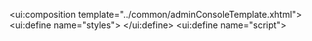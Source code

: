 <!DOCTYPE html>
<html xmlns="http://www.w3.org/1999/xhtml"
      xmlns:ui="http://java.sun.com/jsf/facelets"
      xmlns:h="http://xmlns.jcp.org/jsf/html"
      xmlns:f="http://java.sun.com/jsf/core"
      xmlns:p="http://primefaces.org/ui">

<ui:composition template="../common/adminConsoleTemplate.xhtml">
    <ui:define name="styles">
        <style type="text/css">
            select {
                font-size: 0.8em;
            }
        </style>
    </ui:define>
    <ui:define name="script">
        <script type="text/javascript">
            console.log("Setting up exception edit panel script");

            function setDepartmentValue(value) {
                var selector = document.getElementById('editExceptionForm:userExceptionsTable:0:missingDepartmentNameCostCenterSelectOne');
                setSelectorValue(selector, value);
            }

            function setDivisionValue(value) {
                var selector = document.getElementById('editExceptionForm:userExceptionsTable:0:missingDivisionSelectOne');
                setSelectorValue(selector, value);
            }

            function setUserStatusValue(value) {
                var selector = document.getElementById('editExceptionForm:userExceptionsTable:0:missingUserStatusSelectOne');
                setSelectorValue(selector, value);
            }

            function setUserTypeValue(value) {
                var selector = document.getElementById('editExceptionForm:userExceptionsTable:0:missingUserTypeSelectOne');
                setSelectorValue(selector, value);
            }

            function setSelectorValue(selector, value) {
                if (selector == null) {
                    return;
                }

                value = value.replace('&amp;', '&amp;');

                for (i = 0; i &lt; selector.options.length; i++) {
                    if (selector.options[i].text === value) {
                        selector.selectedIndex = i;
                        break;
                    }
                }
            }
        </script>
    </ui:define>
    <ui:define name="exceptionTab">
        <div>
            <h:outputLabel id="selectFilterLabel" value="Filter: "/>

            <!--  Select Filter ListBox -->
            <h:selectOneMenu id="filterListbox"
                             value="#{exceptionSummaryBean.activeFilter}">
                <p:ajax event="change" process="@this"
                        listener="#{exceptionSummaryBean.switchFilter}"/>
                <f:selectItems value="#{exceptionSummaryBean.availableFilters}"/>
            </h:selectOneMenu>
        </div>
        <div class="verticalSpacer"/>
        <p:outputPanel autoUpdate="true">
            <p:dataTable id="exceptionTable"
                         value="#{exceptionSummaryBean.exceptionList}" var="exception"
                         rows="#{exceptionSummaryBean.displayAmount}"
                         paginator="true"
                         paginatorPosition="bottom"
                         paginatorTemplate="{CurrentPageReport} {FirstPageLink} {PreviousPageLink} {PageLinks} {NextPageLink} {LastPageLink}"
                         currentPageReportTemplate="{startRecord}-{endRecord} of {totalRecords} records"
                         rowsPerPageTemplate="10,25,50,100"
                         rowIndexVar="rowIndex" rowKeyVar="rowKey"
                         scrollable="true"
                         styleClass="defaultTableHeader"
                         rowStyleClasses="oddRow, evenRow">

                <p:column id="keyIdColumn">
                    <f:facet name="header">
                        <p:commandLink value="Key ID"
                                       action="#{exceptionSummaryBean.doSort}"
                                       styleClass="headerSortLink">
                            <f:param name="column" value="keyId"/>
                        </p:commandLink>
                    </f:facet>
                    #{exception.keyId}
                </p:column>
                <p:column id="nameColumn">
                    <f:facet name="header">
                        <p:commandLink value="Name"
                                       action="#{exceptionSummaryBean.doSort}"
                                       styleClass="headerSortLink">
                            <f:param name="column" value="formattedFullName"/>
                        </p:commandLink>
                    </f:facet>
                    #{exception.formattedFullName}
                </p:column>
                <p:column id="divisionColumn">
                    <f:facet name="header">
                        <p:commandLink value="Division"
                                       action="#{exceptionSummaryBean.doSort}"
                                       styleClass="headerSortLink">
                            <f:param name="column" value="divisionName"/>
                        </p:commandLink>
                    </f:facet>
                    <p:outputPanel id="divisionDisplayPanel" autoUpdate="true">
                        <p:commandLink id="missingDivisionLink"
                                       action="#{exceptionSummaryBean.showExceptionEditPanel}"
                                       rendered="#{exception.missingDivision}" value="edit">
                            <f:param name="editId" value="#{exception.userId}"/>
                        </p:commandLink>
                        <h:outputText rendered="#{!exception.missingDivision}"
                                      value="#{exception.divisionName}"/>
                    </p:outputPanel>
                </p:column>
                <p:column id="departmentColumn">
                    <f:facet name="header">
                        <p:commandLink value="Department Name/Cost Center"
                                       action="#{exceptionSummaryBean.doSort}"
                                       styleClass="headerSortLink">
                            <f:param name="column" value="departmentNameCostCenter"/>
                        </p:commandLink>
                    </f:facet>
                    <p:outputPanel id="departmentDisplayPanel" autoUpdate="true">
                        <p:commandLink id="missingDepartmentLink"
                                       action="#{exceptionSummaryBean.showExceptionEditPanel}"
                                       rendered="#{exception.missingDepartment}" value="edit">
                            <f:param name="editId" value="#{exception.userId}"/>
                        </p:commandLink>
                        <h:outputText rendered="#{!exception.missingDepartment}"
                                      value="#{exception.departmentNameCostCenter}"/>
                    </p:outputPanel>
                </p:column>
                <p:column id="supervisorColumn">
                    <f:facet name="header">
                        <p:commandLink value="Supervisor"
                                       action="#{exceptionSummaryBean.doSort}"
                                       styleClass="headerSortLink">
                            <f:param name="column" value="supervisorName"/>
                        </p:commandLink>
                    </f:facet>
                    <p:outputPanel id="supervisorDisplayPanel" autoUpdate="true">
                        <p:commandLink id="missingSupervisor"
                                       action="#{exceptionSummaryBean.showExceptionEditPanel}"
                                       rendered="#{exception.missingSupervisor}" value="edit">
                            <f:param name="editId" value="#{exception.userId}"/>
                        </p:commandLink>
                        <h:outputText rendered="#{!exception.missingSupervisor}"
                                      value="#{exception.supervisorName}"/>
                    </p:outputPanel>
                </p:column>
                <p:column id="jobTitleColumn">
                    <f:facet name="header">
                        <p:commandLink value="Job Title"
                                       action="#{exceptionSummaryBean.doSort}"
                                       styleClass="headerSortLink">
                            <f:param name="column" value="jobTitle"/>
                        </p:commandLink>
                    </f:facet>
                    #{exception.jobTitle}
                </p:column>
                <p:column id="userTypeColumn">
                    <f:facet name="header">
                        <p:commandLink value="User Type"
                                       action="#{exceptionSummaryBean.doSort}"
                                       styleClass="headerSortLink">
                            <f:param name="column" value="userTypeName"/>
                        </p:commandLink>
                    </f:facet>
                    <p:outputPanel id="userTypeDisplayPanel" autoUpdate="true">
                        <p:commandLink id="missingUserType"
                                       action="#{exceptionSummaryBean.showExceptionEditPanel}"
                                       rendered="#{exception.missingUserType}" value="edit">
                            <f:param name="editId" value="#{exception.userId}"/>
                        </p:commandLink>
                        <h:outputText rendered="#{!exception.missingUserType}"
                                      value="#{exception.userTypeName}"/>
                    </p:outputPanel>
                </p:column>
                <p:column id="userStatusColumn">
                    <f:facet name="header">
                        <p:commandLink value="User Status"
                                       action="#{exceptionSummaryBean.doSort}"
                                       styleClass="headerSortLink">
                            <f:param name="column" value="userStatusName"/>
                        </p:commandLink>
                    </f:facet>
                    <p:outputPanel id="userStatusDisplayPanel" autoUpdate="true">
                        <p:commandLink id="missingUserStatus"
                                       action="#{exceptionSummaryBean.showExceptionEditPanel}"
                                       rendered="#{exception.missingUserStatus}" value="edit">
                            <f:param name="editId" value="#{exception.userId}"/>
                        </p:commandLink>
                        <h:outputText rendered="#{!exception.missingUserStatus}"
                                      value="#{exception.userStatusName}"/>
                    </p:outputPanel>
                </p:column>
                <p:column id="emailColumn">
                    <f:facet name="header">
                        <p:commandLink value="Email"
                                       action="#{exceptionSummaryBean.doSort}"
                                       styleClass="headerSortLink">
                            <f:param name="column" value="email"/>
                        </p:commandLink>
                    </f:facet>
                    <p:commandLink id="missingEmail"
                                   action="#{exceptionSummaryBean.showExceptionEditPanel}"
                                   rendered="#{exception.missingEmail}" value="edit">
                        <f:param name="editId" value="#{exception.userId}"/>
                    </p:commandLink>
                    <h:outputText rendered="#{!exception.missingEmail}"
                                  value="#{exception.email}"/>
                </p:column>
                <p:column id="locationColumn">
                    <f:facet name="header">
                        <p:commandLink value="Location"
                                       action="#{exceptionSummaryBean.doSort}"
                                       styleClass="headerSortLink">
                            <f:param name="column" value="location"/>
                        </p:commandLink>
                    </f:facet>
                    #{exception.location}
                </p:column>
                <p:column id="phoneColumn">
                    <f:facet name="header">
                        <p:commandLink value="Phone"
                                       action="#{exceptionSummaryBean.doSort}"
                                       styleClass="headerSortLink">
                            <f:param name="column" value="phone"/>
                        </p:commandLink>
                    </f:facet>
                    #{exception.phone}
                </p:column>
            </p:dataTable>
        </p:outputPanel>
    </ui:define>
    <ui:define name="modalPanels">
        <p:outputPanel autoUpdate="true" id="editExceptionA4jPanel">
            <p:dialog id="editException" resizeable="true"
                      draggable="true" width="1000" height="600"
                      rendered="#{exceptionSummaryBean.renderEditExceptionPanel}"
                      visible="true" style="overflow: auto;">

                <f:facet name="header">
                    <h:outputLabel value="Edit Exception"/>
                </f:facet>

                <div>
                    <h:messages id="msgId" fatalClass="fatalMessage"
                                errorClass="errorMessage" warnClass="warningMessage"
                                infoClass="infoMessage" layout="table"/>
                </div>

                <h:form id="editExceptionForm">
                    <p:dataTable id="userExceptionsTable"
                                 value="#{exceptionSummaryBean.exceptionList}" var="exception"
                                 rows="1"
                                 paginator="true" paginatorPosition="bottom"
                                 paginatorTemplate="{CurrentPageReport}  {FirstPageLink} {PreviousPageLink} {PageLinks} {NextPageLink} {LastPageLink}"
                                 currentPageReportTemplate="{startRecord}-{endRecord} of {totalRecords} records"
                                 rowsPerPageTemplate="10,25,50,100"
                                 rowIndexVar="rowIndex" rowKeyVar="rowKey"
                                 scrollable="true"
                                 headerClass="defaultTableHeader">

                        <p:column id="nameColumn">
                            <f:facet name="header">Name</f:facet>
                            #{exceptionSummaryBean.selectedException.formattedFullName}
                        </p:column>
                        <p:column id="divisionColumn">
                            <f:facet name="header">Division</f:facet>
                            <h:selectOneMenu id="missingDivisionSelectOne"
                                             rendered="#{exceptionSummaryBean.selectedException.missingDivision}"
                                             value="#{exceptionSummaryBean.selectedDivisionId}">
                                <f:selectItems value="#{exceptionSummaryBean.divisionSelectItems}"/>
                            </h:selectOneMenu>
                            <h:outputText rendered="#{!exceptionSummaryBean.selectedException.missingDivision}"
                                          value="#{exceptionSummaryBean.selectedException.divisionName}"/>
                        </p:column>
                        <p:column id="departmentColumn">
                            <f:facet name="header">Department Name/Cost Center</f:facet>
                            <h:selectOneMenu id="missingDepartmentNameCostCenterSelectOne"
                                             rendered="#{exceptionSummaryBean.selectedException.missingDepartment}"
                                             value="#{exceptionSummaryBean.selectedDepartmentId}">
                                <f:selectItems value="#{exceptionSummaryBean.departmentNameCostCenterSelectItems}"/>
                            </h:selectOneMenu>
                            <h:outputText rendered="#{!exceptionSummaryBean.selectedException.missingDepartment}"
                                          value="#{exceptionSummaryBean.selectedException.departmentNameCostCenter}"/>
                        </p:column>
                        <p:column id="userTypeColumn">
                            <f:facet name="header">User Type</f:facet>
                            <h:selectOneMenu id="missingUserTypeSelectOne"
                                             rendered="#{exceptionSummaryBean.selectedException.missingUserType}"
                                             value="#{exceptionSummaryBean.selectedUserTypeId}">
                                <f:selectItems value="#{exceptionSummaryBean.userTypeSelectItems}"/>
                            </h:selectOneMenu>
                            <h:outputText rendered="#{!exceptionSummaryBean.selectedException.missingUserType}"
                                          value="#{exceptionSummaryBean.selectedException.userTypeName}"/>
                        </p:column>
                        <p:column id="userStatusColumn">
                            <f:facet name="header">User Status</f:facet>
                            <h:selectOneMenu id="missingUserStatusSelectOne"
                                             rendered="#{exceptionSummaryBean.selectedException.missingUserStatus}"
                                             value="#{exceptionSummaryBean.selectedUserStatusId}">
                                <f:selectItems value="#{exceptionSummaryBean.userStatusSelectItems}"/>
                            </h:selectOneMenu>
                            <h:outputText rendered="#{!exceptionSummaryBean.selectedException.missingUserStatus}"
                                          value="#{exceptionSummaryBean.selectedException.userStatusName}"/>
                        </p:column>
                        <p:column id="emailColumn">
                            <f:facet name="header">Email</f:facet>
                            <h:inputText id="exceptionEmailInputText"
                                         value="#{exceptionSummaryBean.selectedException.email}"
                                         rendered="#{exceptionSummaryBean.selectedException.missingEmail}"
                                         onchange="this.value = this.value.toUpperCase();"/>
                            <h:outputText id="exceptionEmailOutputText"
                                          value="#{exceptionSummaryBean.selectedException.email}"
                                          rendered="#{!exceptionSummaryBean.selectedException.missingEmail}"/>
                        </p:column>
                        <p:column id="jobTitleColumn">
                            <f:facet name="header">Job Title</f:facet>
                            #{exceptionSummaryBean.selectedException.jobTitle}
                        </p:column>
                        <p:column id="locationColumn">
                            <f:facet name="header">Location</f:facet>
                            #{exceptionSummaryBean.selectedException.location}
                        </p:column>
                    </p:dataTable>
                    <div class="verticalSpacer"/>
                    <div style="width: 100%;" id="supervisorPanel">
                        <p:outputPanel ajautoUpdate="true">
                            Supervisor:
                            <h:outputText rendered="#{!exceptionSummaryBean.selectedException.missingSupervisor}"
                                          value="#{exceptionSummaryBean.selectedException.supervisorName}"/>
                            <p:commandLink
                                    rendered="#{exceptionSummaryBean.selectedException.missingSupervisor or exceptionSummaryBean.supervisorChanged}"
                                    action="#{exceptionSummaryBean.doShowSearchSupervisorPanel}"
                                    value="Select supervisor"/>
                        </p:outputPanel>
                    </div>
                    <div class="verticalSpacer"/>
                    <p:outputPanel autoUpdate="true">
                        <p:dataTable id="directReportsTable"
                                     value="#{exceptionSummaryBean.directReportsList}"
                                     var="directReport"
                                     rows="#{exceptionSummaryBean.displayAmount}"
                                     paginator="true" paginatorPosition="bottom"
                                     paginatorTemplate="{CurrentPageReport}  {FirstPageLink} {PreviousPageLink} {PageLinks} {NextPageLink} {LastPageLink}"
                                     currentPageReportTemplate="{startRecord}-{endRecord} of {totalRecords} records"
                                     rowsPerPageTemplate="10,25,50,100"
                                     rowIndexVar="rowIndex" rowKeyVar="rowKey"
                                     scrollable="true"
                                     headerClass="defaultTableHeader"
                                     rowClasses="oddRow, evenRow">

                            <p:column id="directReportKeyIdColumn">
                                <f:facet name="header">
                                    <p:commandLink value="Key ID"
                                                   action="#{exceptionSummaryBean.doSortDirectReports}"
                                                   styleClass="headerSortLink" ajaxSingle="true">
                                        <f:param name="directReportColumn" value="keyId"/>
                                    </p:commandLink>
                                </f:facet>
                                #{directReport.keyId}
                            </p:column>
                            <p:column id="directReportNameColumn">
                                <f:facet name="header">
                                    <p:commandLink value="Name"
                                                   action="#{exceptionSummaryBean.doSortDirectReports}"
                                                   styleClass="headerSortLink" ajaxSingle="true">
                                        <f:param name="directReportColumn" value="formattedFullName"/>
                                    </p:commandLink>
                                </f:facet>
                                #{directReport.formattedFullName}
                            </p:column>
                            <p:column id="directReportDivisionColumn">
                                <f:facet name="header">
                                    <p:commandLink value="Division"
                                                   action="#{exceptionSummaryBean.doSortDirectReports}"
                                                   styleClass="headerSortLink" ajaxSingle="true">
                                        <f:param name="directReportColumn" value="divisionName"/>
                                    </p:commandLink>
                                </f:facet>
                                <h:outputText
                                        rendered="#{!directReport.missingDivision and !exceptionSummaryBean.selectedException.missingDivision}">
                                    #{directReport.divisionName}
                                </h:outputText>
                                <h:outputText
                                        rendered="#{!directReport.missingDivision and exceptionSummaryBean.selectedException.missingDivision}">
                                    <a href="#" onmouseup="setDivisionValue(this.innerHTML);">#{directReport.divisionName}</a>
                                </h:outputText>
                            </p:column>
                            <p:column id="directReportDepartmentColumn">
                                <f:facet name="header">
                                    <p:commandLink value="Department"
                                                   action="#{exceptionSummaryBean.doSortDirectReports}"
                                                   styleClass="headerSortLink" ajaxSingle="true">
                                        <f:param name="directReportColumn" value="departmentNameCostCenter"/>
                                    </p:commandLink>
                                </f:facet>
                                <h:outputText
                                        rendered="#{!directReport.missingDepartment and !exceptionSummaryBean.selectedException.missingDepartment}">
                                    #{directReport.departmentNameCostCenter}
                                </h:outputText>
                                <h:outputText
                                        rendered="#{!directReport.missingDepartment and exceptionSummaryBean.selectedException.missingDepartment}">
                                    <a href="#" onmouseup="setDepartmentValue(this.innerHTML);">#{directReport.departmentNameCostCenter}</a>
                                </h:outputText>
                            </p:column>
                            <p:column id="directReportUserTypeColumn">
                                <f:facet name="header">
                                    <p:commandLink value="User Type"
                                                   action="#{exceptionSummaryBean.doSortDirectReports}"
                                                   styleClass="headerSortLink" ajaxSingle="true">
                                        <f:param name="directReportColumn" value="userTypeName"/>
                                    </p:commandLink>
                                </f:facet>
                                <h:outputText
                                        rendered="#{!directReport.missingUserType and !exceptionSummaryBean.selectedException.missingUserType}">
                                    #{directReport.userTypeName}
                                </h:outputText>
                                <h:outputText
                                        rendered="#{!directReport.missingUserType and exceptionSummaryBean.selectedException.missingUserType}">
                                    <a href="#" onmouseup="setUserTypeValue(this.innerHTML);">#{directReport.userTypeName}</a>
                                </h:outputText>
                            </p:column>
                            <p:column id="directReportUserStatusColumn">
                                <f:facet name="header">
                                    <p:commandLink value="User Status"
                                                   action="#{exceptionSummaryBean.doSortDirectReports}"
                                                   styleClass="headerSortLink" ajaxSingle="true">
                                        <f:param name="directReportColumn" value="userStatusName"/>
                                    </p:commandLink>
                                </f:facet>
                                <h:outputText
                                        rendered="#{!directReport.missingUserStatus and !exceptionSummaryBean.selectedException.missingUserStatus}">
                                    #{directReport.userStatusName}
                                </h:outputText>
                                <h:outputText
                                        rendered="#{!directReport.missingUserStatus and exceptionSummaryBean.selectedException.missingUserStatus}">
                                    <a href="#" onmouseup="setUserStatusValue(this.innerHTML);">#{directReport.userStatusName}</a>
                                </h:outputText>
                            </p:column>
                            <p:column id="directReportJobTitleColumn">
                                <f:facet name="header">
                                    <p:commandLink value="Job Title"
                                                   action="#{exceptionSummaryBean.doSortDirectReports}"
                                                   styleClass="headerSortLink" ajaxSingle="true">
                                        <f:param name="directReportColumn" value="jobTitle"/>
                                    </p:commandLink>
                                </f:facet>
                                #{directReport.jobTitle}
                            </p:column>
                            <p:column id="directReportLocationColumn">
                                <f:facet name="header">
                                    <p:commandLink value="Location"
                                                   action="#{exceptionSummaryBean.doSortDirectReports}"
                                                   styleClass="headerSortLink" ajaxSingle="true">
                                        <f:param name="directReportColumn" value="location"/>
                                    </p:commandLink>
                                </f:facet>
                                #{directReport.location}
                            </p:column>
                        </p:dataTable>
                    </p:outputPanel>
                    <div class="verticalSpacer"/>
                    <div>
                        <h:commandButton id="saveButton" value="Save"
                                         action="#{exceptionSummaryBean.saveException}"/>

                        <h:commandButton id="cancelButton" value="Cancel"
                                         action="#{exceptionSummaryBean.cancelEditException}"
                                         immediate="true"/>
                    </div>
                </h:form>
            </p:dialog>
            <p:dialog id="searchSupervisorModalPanel"
                      resizeable="true"
                      draggable="true" height="500" width="750"
                      rendered="#{exceptionSummaryBean.renderSearchSupervisorModalPanel}"
                      visible="true"
                      widgetVar="searchSupervisorDialog">

                <f:facet name="header">
                    <h:outputLabel value="Search Supervisor"/>
                </f:facet>
                <f:facet name="controller">
                    <h:panelGroup>
                        <a id="hidelink" style="float: left" onclick="PF('searchSupervisorDialog').hide()">close</a>
                    </h:panelGroup>
                </f:facet>
                <h:form id="searchUserForm">
                    <div>
                        <div class="sectionHeaderSmall">
                            Search Supervisor
                        </div>
                    </div>
                    <h:panelGrid columns="6">
                        <h:outputLabel value="Key ID:"/>
                        <h:inputText id="supervisorKeyIdSearchText"
                                     value="#{exceptionSummaryBean.supervisorSearchKeyId}"
                                     onchange="this.value = this.value.toUpperCase();"/>
                        <h:outputLabel value="Last Name:"/>
                        <h:inputText id="supervisorLastNameSearchText"
                                     value="#{exceptionSummaryBean.supervisorSearchLastName}"
                                     onchange="this.value = this.value.toUpperCase();"/>
                        <h:outputLabel value="First Name:"/>
                        <h:inputText id="supervisorFirstNameSearchText"
                                     value="#{exceptionSummaryBean.supervisorSearchFirstName}"
                                     onchange="this.value = this.value.toUpperCase();"/>
                    </h:panelGrid>
                    <div>
                        <h:commandButton id="searchButton" value="Go"
                                         action="#{exceptionSummaryBean.doSupervisorSearch}"/>
                        <h:commandButton id="resetButton" value="Reset"
                                         action="#{exceptionSummaryBean.resetSupervisorSearch}"/>
                    </div>
                    <p:outputPanel autoUpdate="true">
                        <p:dataTable id="searchUserTable"
                                     value="#{exceptionSummaryBean.supervisorSearchList}"
                                     var="user" rows="10" headerClass="defaultTableHeader"
                                     paginator="true" paginatorPosition="bottom"
                                     paginatorTemplate="{CurrentPageReport}  {FirstPageLink} {PreviousPageLink} {PageLinks} {NextPageLink} {LastPageLink}"
                                     currentPageReportTemplate="{startRecord}-{endRecord} of {totalRecords} records"
                                     rowsPerPageTemplate="10,25,50,100"
                                     rowIndexVar="rowIndex" rowKeyVar="rowKey"
                                     scrollable="true"
                                     rowStyleClasses="oddRow, evenRow" style="width:100%">
                            <p:column>
                                <f:facet name="header">
                                    <p:commandLink value="Last Name" action="#{exceptionSummaryBean.doSupervisorSort}"
                                                   styleClass="headerSortLink">
                                        <f:param name="supervisorColumn" value="lastName"/>
                                    </p:commandLink>
                                </f:facet>
                                #{user.lastName}
                            </p:column>
                            <p:column>
                                <f:facet name="header">
                                    <p:commandLink value="First Name" action="#{exceptionSummaryBean.doSupervisorSort}"
                                                   styleClass="headerSortLink">
                                        <f:param name="supervisorColumn" value="firstName"/>
                                    </p:commandLink>
                                </f:facet>
                                #{user.firstName}
                            </p:column>
                            <p:column>
                                <f:facet name="header">
                                    <p:commandLink value="Key Id"
                                                   action="#{exceptionSummaryBean.doSupervisorSort}"
                                                   styleClass="headerSortLink">
                                        <f:param name="supervisorColumn" value="keyId"/>
                                    </p:commandLink>
                                </f:facet>
                                <p:commandLink value="#{user.keyId}"
                                               action="#{exceptionSummaryBean.doAssignSelectedSupervisor}"
                                               styleClass="headerSortLink">
                                    <f:param name="selectedSupervisorId" value="#{user.userId}"/>
                                </p:commandLink>
                            </p:column>
                            <p:column>
                                <f:facet name="header">
                                    <p:commandLink value="Division" action="#{exceptionSummaryBean.doSupervisorSort}"
                                                   styleClass="headerSortLink">
                                        <f:param name="supervisorColumn" value="divisionName"/>
                                    </p:commandLink>
                                </f:facet>
                                #{user.divisionName}
                            </p:column>
                            <p:column>
                                <f:facet name="header">
                                    <p:commandLink value="Location" action="#{exceptionSummaryBean.doSupervisorSort}"
                                                   styleClass="headerSortLink">
                                        <f:param name="supervisorColumn" value="location"/>
                                    </p:commandLink>
                                </f:facet>
                                #{user.location}
                            </p:column>
                            <p:column>
                                <f:facet name="header">
                                    <p:commandLink value="Status" action="#{exceptionSummaryBean.doSupervisorSort}"
                                                   styleClass="headerSortLink">
                                        <f:param name="supervisorColumn" value="userStatusDescription"/>
                                    </p:commandLink>
                                </f:facet>
                                #{user.userStatusDescription}
                            </p:column>
                            <p:column>
                                <f:facet name="header">
                                    <p:commandLink value="Type" action="#{exceptionSummaryBean.doSupervisorSort}"
                                                   styleClass="headerSortLink">
                                        <f:param name="supervisorColumn" value="userTypeDescription"/>
                                    </p:commandLink>
                                </f:facet>
                                #{user.userTypeDescription}
                            </p:column>
                        </p:dataTable>
                    </p:outputPanel>
                </h:form>
            </p:dialog>
        </p:outputPanel>
    </ui:define>
</ui:composition>
</html>

